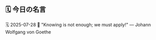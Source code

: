## 🗓️ 今日の名言

<!--START_SECTION:quote-->
🗓️ 2025-07-28
💬 "Knowing is not enough; we must apply!" — Johann Wolfgang von Goethe
<!--END_SECTION:quote-->

